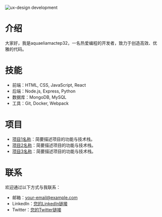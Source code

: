 ![ux-design development](https://media1.giphy.com/media/v1.Y2lkPTdiYzJhNDkwMjNpZWI3b2tnZ28zNno4eDZ4a3l4MXZ6cGNqYzI5aXh2cHNsbGNiciZlcD12MV9naWZzX3NlYXJjaCZjdD1n/fAxbeVZu5A73fYjojt/giphy.gif)

# 介绍
大家好，我是aquaeliamactep32，一名热爱编程的开发者，致力于创造高效、优雅的代码。

# 技能
- 前端：HTML, CSS, JavaScript, React
- 后端：Node.js, Express, Python
- 数据库：MongoDB, MySQL
- 工具：Git, Docker, Webpack

# 项目
- [项目1名称](链接)：简要描述项目的功能与技术栈。
- [项目2名称](链接)：简要描述项目的功能与技术栈。
- [项目3名称](链接)：简要描述项目的功能与技术栈。

# 联系
欢迎通过以下方式与我联系：
- 邮箱：your-email@example.com
- LinkedIn：[您的LinkedIn链接](链接)
- Twitter：[您的Twitter链接](链接)